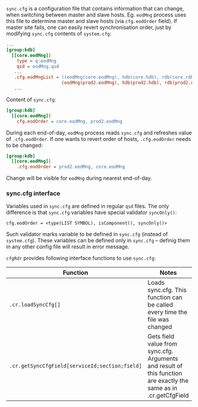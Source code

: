 `sync.cfg` is a configuration file that contains information that can change, when switching between
master and slave hosts. Eg. `eodMng` process uses this file to determine master and slave hosts (via
`cfg.eodOrder` field). If master site fails, one can easily revert synchronisation order, just by
modifying `sync.cfg` contents of `system.cfg`:

```cfg
...
[group:kdb]
  [[core.eodMng]]
    type = q:eodMng
    qsd = eodMng.qsd
   ...
   .cfg.eodMngList = ((eodMng(core.eodMng), hdb(core.hdb), rdb(core.rdb)),
                     (eodMng(prod2.eodMng), hdb(prod2.hdb), rdb(prod2.rdb))) 
   ...
```

Content of `sync.cfg`:

```cfg
[group:kdb]
  [[core.eodMng]]
    cfg.eodOrder = core.eodMng, prod2.eodMng
```

During each end-of-day, `eodMng` process reads `sync.cfg` and refreshes value of `.cfg.eodOrder`. If
one wants to revert order of hosts, `.cfg.eodOrder` needs to be changed:

```cfg
[group:kdb]
  [[core.eodMng]]
    .cfg.eodOrder = prod2.eodMng, core.eodMng
```

Change will be visible for `eodMng` during nearest end-of-day.

### sync.cfg interface

Variables used in `sync.cfg` are defined in regular `qsd` files. The only difference is that
`sync.cfg` variables have special validator `syncOnly()`:

```qsd
cfg.eodOrder = <type(LIST SYMBOL), isComponent(), syncOnly()>
```

Such validator marks variable to be defined in `sync.cfg` (instead of `system.cfg`). These variables
can be defined only in `sync.cfg` – definig them in any other config file will result in error
message.

`cfgRdr` provides following interface functions to use `sync.cfg`:

Function                                       | Notes
-----------------------------------------------|-------
`.cr.loadSyncCfg[]`                            | Loads sync.cfg. This function can be called every time the file was changed
`.cr.getSyncCfgField[serviceId;section;field]` | Gets field value from sync.cfg. Arguments and result of this function are exactly the same as in .cr.getCfgField

